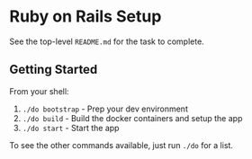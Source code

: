 # Ruby on Rails Setup

See the top-level `README.md` for the task to complete.

## Getting Started

From your shell:

1. `./do bootstrap` - Prep your dev environment
2. `./do build` - Build the docker containers and setup the app
3. `./do start` - Start the app

To see the other commands available, just run `./do` for a list.

